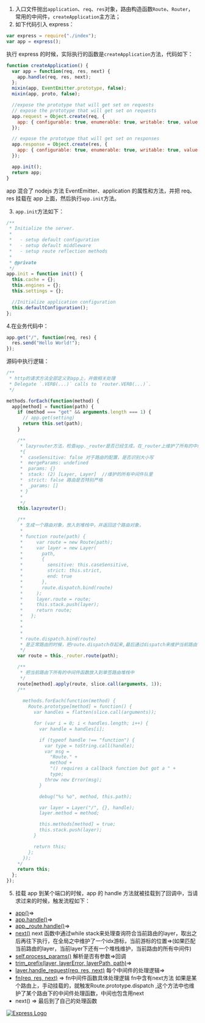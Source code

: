 1. 入口文件抛出`application`、`req`、`res`对象，路由构造函数`Route`、`Router`，常用的中间件，`createApplication`主方法；
2. 如下代码引入 express：

```javascript
var express = require("./index");
var app = express();
```

执行 express 的时候，实际执行的函数是`createApplication`方法，代码如下：

```javascript
function createApplication() {
  var app = function(req, res, next) {
    app.handle(req, res, next);
  };
  mixin(app, EventEmitter.prototype, false);
  mixin(app, proto, false);

  //expose the prototype that will get set on requests
  // expose the prototype that will get set on requests
  app.request = Object.create(req, {
    app: { configurable: true, enumerable: true, writable: true, value: app }
  });

  // expose the prototype that will get set on responses
  app.response = Object.create(res, {
    app: { configurable: true, enumerable: true, writable: true, value: app }
  });

  app.init();
  return app;
}
```

app 混合了 nodejs 方法 EventEmitter、application 的属性和方法，并把 req、res 挂载在 app 上面，然后执行`app.init`方法。

3. `app.init`方法如下：

```javascript
/**
 * Initialize the server.
 *
 *   - setup default configuration
 *   - setup default middleware
 *   - setup route reflection methods
 *
 * @private
 */
app.init = function init() {
  this.cache = {};
  this.engines = {};
  this.settings = {};

  //Initialize application configuration
  this.defaultConfiguration();
};
```

4.在业务代码中：

```javascript
app.get("/", function(req, res) {
  res.send("Hello World!");
});
```

源码中执行逻辑：

```javascript
/**
 * http的请求方法全部定义到app上，并做相关处理
 * Delegate `.VERB(...)` calls to `router.VERB(...)`.
 */

methods.forEach(function(method) {
  app[method] = function(path) {
    if (method === "get" && arguments.length === 1) {
      // app.get(setting)
      return this.set(path);
    }

    /**
     * lazyrouter方法，检查app._router是否已经生成，在_router上维护了所有的中间件，通过layer生成了路由与中间件的关系
     *{
     *  caseSensitive: false 对于路由的配置，是否识别大小写
     *  mergeParams: undefined
     *  params: {}
     *  stack: (2) [Layer, Layer]  //维护的所有中间件队里
     *  strict: false 路由是否特别严格
     *  _params: []
     * }
     *
     */
    this.lazyrouter();

    /**
     * 生成一个路由对象，放入到堆栈中，并返回这个路由对象，
     *
     * function route(path) {
     *     var route = new Route(path);
     *     var layer = new Layer(
     *       path,
     *       {
     *         sensitive: this.caseSensitive,
     *         strict: this.strict,
     *         end: true
     *       },
     *       route.dispatch.bind(route)
     *     );
     *     layer.route = route;
     *     this.stack.push(layer);
     *     return route;
     *   };
     *
     *
     *
     * route.dispatch.bind(route)
     * 是正常路由的时候，把route.dispatch存起来,最后通过dispatch来维护当前路由下的所有中间件
     */
    var route = this._router.route(path);

    /**
     * 把当前路由下所有的中间件函数放入到单签路由堆栈中
     */
    route[method].apply(route, slice.call(arguments, 1));
    /**
    
      methods.forEach(function(method) {
        Route.prototype[method] = function() {
          var handles = flatten(slice.call(arguments));

          for (var i = 0; i < handles.length; i++) {
            var handle = handles[i];

            if (typeof handle !== "function") {
              var type = toString.call(handle);
              var msg =
                "Route." +
                method +
                "() requires a callback function but got a " +
                type;
              throw new Error(msg);
            }

            debug("%s %o", method, this.path);

            var layer = Layer("/", {}, handle);
            layer.method = method;

            this.methods[method] = true;
            this.stack.push(layer);
          }

          return this;
        };
      });
    */
    return this;
  };
});
```

5. 挂载 app 到某个端口的时候，app 的 handle 方法就被挂载到了回调中，当请求过来的时候，触发流程如下：


- [app()](https://github.com/liang520/express/blob/f3addcc00b64ef9e5d2080d6e1397b00e9eea7c9/lib/express.js#L38)=>
- [app.handle()](https://github.com/liang520/express/blob/f3addcc00b64ef9e5d2080d6e1397b00e9eea7c9/lib/express.js#L39)=>
- [app._route.handle()](https://github.com/liang520/express/blob/caf8c0365f317b52868134dbeb6c714fe5e1a18a/lib/application.js#L186)=>
- [next()](https://github.com/liang520/express/blob/caf8c0365f317b52868134dbeb6c714fe5e1a18a/lib/router/index.js#L180)  next 函数中通过while stack来处理查询符合当前路由的layer，取出之后再往下执行，在全局之中维护了一个idx游标，当前游标的位置=>(如果匹配当前路由的layer，当前layer下还有一个堆栈维护，当前路由的所有中间件)
- [self.process_params()](https://github.com/liang520/express/blob/caf8c0365f317b52868134dbeb6c714fe5e1a18a/lib/router/index.js#L279) 解析是否有参数=>回调
- [trim_prefix(layer, layerError, layerPath, path)](https://github.com/liang520/express/blob/caf8c0365f317b52868134dbeb6c714fe5e1a18a/lib/router/index.js#L288)=>
- [layer.handle_request(req, res, next)](https://github.com/liang520/express/blob/caf8c0365f317b52868134dbeb6c714fe5e1a18a/lib/router/index.js#L323) 每个中间件的处理逻辑=>
- [fn(req, res, next)](https://github.com/liang520/express/blob/caf8c0365f317b52868134dbeb6c714fe5e1a18a/lib/router/layer.js#L99) =>
 fn中间件函数具体处理逻辑 fn中含有next方法
 如果是某个路由上，手动挂载的，就触发Route.prototype.dispatch ,这个方法中也维护了某个路由下的中间件处理函数，中间也包含用next
- next() =>
最后到了自己的处理函数


[![Express Logo](https://i.cloudup.com/zfY6lL7eFa-3000x3000.png)](http://expressjs.com/)
